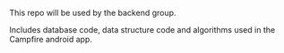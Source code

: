 This repo will be used by the backend group.

Includes database code, data structure code and algorithms used in the Campfire android app.
